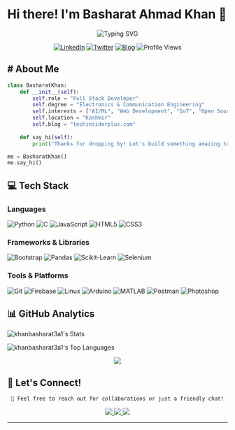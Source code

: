 # Hi there! I'm Basharat Ahmad Khan 👋

<div align="center">
  <img src="https://readme-typing-svg.herokuapp.com?font=Fira+Code&weight=600&size=28&duration=3000&pause=1000&color=58A6FF&center=true&vCenter=true&random=false&width=600&lines=Electronics+%26+Communication+Engineer;Python+Developer;SEO+Expert;Web+Developer" alt="Typing SVG" />
</div>


<div align="center">
  
  [![LinkedIn](https://img.shields.io/badge/LinkedIn-0A66C2?style=for-the-badge&logo=linkedin&logoColor=white)](https://www.linkedin.com/in/khanbasharat/)
  [![Twitter](https://img.shields.io/badge/Twitter-1DA1F2?style=for-the-badge&logo=twitter&logoColor=white)](https://x.com/KhanBasharat3a1)
  [![Blog](https://img.shields.io/badge/Blog-FF5722?style=for-the-badge&logo=blogger&logoColor=white)](https://www.techinsiderplus.com)
  ![Profile Views](https://komarev.com/ghpvc/?username=khanbasharat3a1&color=58A6FF&style=for-the-badge)
  
</div>

## # About Me

```python
class BasharatKhan:
    def __init__(self):
        self.role = "Full Stack Developer"
        self.degree = "Electronics & Communication Engineering"
        self.interests = ["AI/ML", "Web Development", "IoT", "Open Source"]
        self.location = "Kashmir"
        self.blog = "techinsiderplus.com"
        
    def say_hi(self):
        print("Thanks for dropping by! Let's build something amazing together!")

me = BasharatKhan()
me.say_hi()
```

## 💻 Tech Stack

### Languages
![Python](https://img.shields.io/badge/Python-3776AB?style=for-the-badge&logo=python&logoColor=white)
![C](https://img.shields.io/badge/C-00599C?style=for-the-badge&logo=c&logoColor=white)
![JavaScript](https://img.shields.io/badge/JavaScript-F7DF1E?style=for-the-badge&logo=javascript&logoColor=black)
![HTML5](https://img.shields.io/badge/HTML5-E34F26?style=for-the-badge&logo=html5&logoColor=white)
![CSS3](https://img.shields.io/badge/CSS3-1572B6?style=for-the-badge&logo=css3&logoColor=white)

### Frameworks & Libraries
![Bootstrap](https://img.shields.io/badge/Bootstrap-563D7C?style=for-the-badge&logo=bootstrap&logoColor=white)
![Pandas](https://img.shields.io/badge/Pandas-150458?style=for-the-badge&logo=pandas&logoColor=white)
![Scikit-Learn](https://img.shields.io/badge/Scikit--Learn-F7931E?style=for-the-badge&logo=scikit-learn&logoColor=white)
![Selenium](https://img.shields.io/badge/Selenium-43B02A?style=for-the-badge&logo=selenium&logoColor=white)

### Tools & Platforms
![Git](https://img.shields.io/badge/Git-F05032?style=for-the-badge&logo=git&logoColor=white)
![Firebase](https://img.shields.io/badge/Firebase-FFCA28?style=for-the-badge&logo=firebase&logoColor=black)
![Linux](https://img.shields.io/badge/Linux-FCC624?style=for-the-badge&logo=linux&logoColor=black)
![Arduino](https://img.shields.io/badge/Arduino-00979D?style=for-the-badge&logo=arduino&logoColor=white)
![MATLAB](https://img.shields.io/badge/MATLAB-0076A8?style=for-the-badge&logo=mathworks&logoColor=white)
![Postman](https://img.shields.io/badge/Postman-FF6C37?style=for-the-badge&logo=postman&logoColor=white)
![Photoshop](https://img.shields.io/badge/Photoshop-31A8FF?style=for-the-badge&logo=adobe-photoshop&logoColor=white)

## 📊 GitHub Analytics

![khanbasharat3a1's Stats](https://github-readme-stats.vercel.app/api?username=khanbasharat3a1&theme=tokyonight&show_icons=true&hide_border=true&count_private=true)

![khanbasharat3a1's Top Languages](https://github-readme-stats.vercel.app/api/top-langs/?username=khanbasharat3a1&theme=tokyonight&show_icons=true&hide_border=true&layout=compact)

<div align="center">
  <img src="https://github-readme-streak-stats.herokuapp.com/?user=khanbasharat3a1&theme=tokyonight&hide_border=false" />
</div>



## 🤝 Let's Connect!

<div align="center">
  
  ```
  📧 Feel free to reach out for collaborations or just a friendly chat!
  ```
  
  <a href="https://www.linkedin.com/in/khanbasharat/">
    <img src="https://img.shields.io/badge/Let's%20Connect-0A66C2?style=for-the-badge&logo=linkedin&logoColor=white" />
  </a>
  <a href="https://x.com/KhanBasharat3a1">
    <img src="https://img.shields.io/badge/Follow%20Me-1DA1F2?style=for-the-badge&logo=twitter&logoColor=white" />
  </a>
  <a href="https://www.khanbasharat.com">
    <img src="https://img.shields.io/badge/Read%20My%20Blog-FF5722?style=for-the-badge&logo=blogger&logoColor=white" />
  </a>
</div>

---
